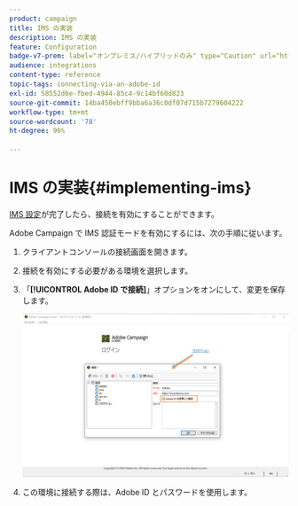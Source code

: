 ```yaml
---
product: campaign
title: IMS の実装
description: IMS の実装
feature: Configuration
badge-v7-prem: label="オンプレミス/ハイブリッドのみ" type="Caution" url="https://experienceleague.adobe.com/docs/campaign-classic/using/installing-campaign-classic/architecture-and-hosting-models/hosting-models-lp/hosting-models.html?lang=ja" tooltip="オンプレミスデプロイメントとハイブリッドデプロイメントにのみ適用されます"
audience: integrations
content-type: reference
topic-tags: connecting-via-an-adobe-id
exl-id: 58552d6e-fbed-4944-85c4-9c14bf60d823
source-git-commit: 14ba450ebff9bba6a36c0df07d715b7279604222
workflow-type: tm+mt
source-wordcount: '78'
ht-degree: 96%

---
```


# IMS の実装{#implementing-ims}

[IMS 設定](configuring-ims.md)が完了したら、接続を有効にすることができます。

Adobe Campaign で IMS 認証モードを有効にするには、次の手順に従います。

1. クライアントコンソールの接続画面を開きます。
1. 接続を有効にする必要がある環境を選択します。
1. 「**[!UICONTROL Adobe ID で接続]**」オプションをオンにして、変更を保存します。

   ![](assets/ims_1.png)

1. この環境に接続する際は、Adobe ID とパスワードを使用します。
